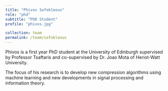 ```yaml
---
title: "Phivos Sofokleous"
role: "phd"
subtitle: "PhD Student"
profile: "phivos.jpg"

collection: team
permalink: /team/sofokleous
---
```

Phivos is a first year PhD student at the University of Edinburgh supervised by
Professor Tsaftaris and co-supervised by Dr. Joao Mota of Heriot-Watt
University.

The focus of his research is to develop new compression algorithms
using machine learning and new developments in signal processing and information
theory.
